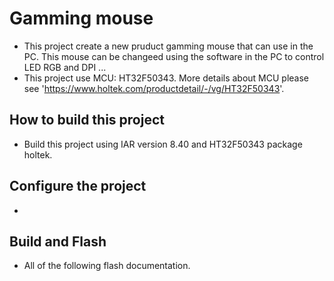 # Gamming mouse
* This project create a new pruduct gamming mouse that can use in the PC. This mouse can be changeed using the software in the PC to control LED RGB and DPI ...
* This project use MCU: HT32F50343. More details about MCU please see 'https://www.holtek.com/productdetail/-/vg/HT32F50343'.

## How to build this project
* Build this project using IAR version 8.40 and HT32F50343 package holtek.
## Configure the project
*
## Build and Flash
* All of the following flash documentation.
